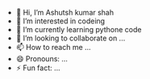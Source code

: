 - 👋 Hi, I’m Ashutsh kumar shah
- 👀 I’m interested in codeing
- 🌱 I’m currently learning pythone code
- 💞️ I’m looking to collaborate on ...
- 📫 How to reach me ...
- 😄 Pronouns: ...
- ⚡ Fun fact: ...

<!---
ashutosh203/ashutosh203 is a ✨ special ✨ repository because its `README.md` (this file) appears on your GitHub profile.
You can click the Preview link to take a look at your changes.
--->
